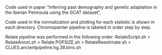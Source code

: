 Code used in paper “Inferring past demography and genetic adaptation in the Iberian Peninsula using the GCAT dataset”. 

Code used in the normalization and plotting for each statistic is shown in each directory. 
Chromopainter pipeline is labeled in order step by step. 

Relate pipeline was performed in the following order: 
RelateScript.sh > RelateAnnot.sh > Relate.POPSIZE.sh > RelateReestimate.sh > CLUES.ancientpipeline.hg.38.bins.sh